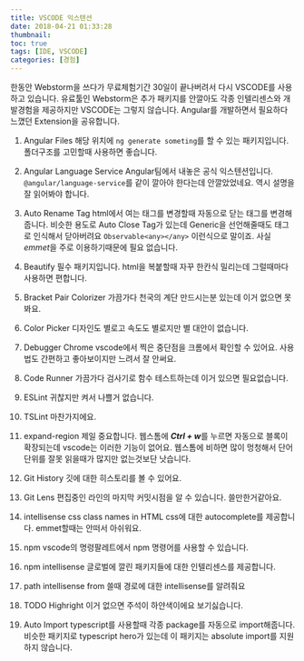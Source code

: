 ```yaml
---
title: VSCODE 익스텐션
date: 2018-04-21 01:33:28
thumbnail:
toc: true
tags: [IDE, VSCODE]
categories: [경험]
---
```


한동안 Webstorm을 쓰다가 무료체험기간 30일이 끝나버려서 다시 VSCODE를 사용하고 있습니다. 유료툴인 Webstorm은 추가 패키지를 안깔아도 각종 인텔리센스와 개발경험을 제공하지만 VSCODE는 그렇지 않습니다. Angular를 개발하면서 필요하다 느꼈던 Extension을 공유합니다.

<!-- more -->

1. Angular Files
해당 위치에 `ng generate someting`를 할 수 있는 패키지입니다.
폴더구조를 고민할때 사용하면 좋습니다.

1. Angular Language Service 
Angular팀에서 내놓은 공식 익스텐션입니다.
`@angular/language-service`를 같이 깔아야 한다는데 안깔았었네요.
역시 설명을 잘 읽어봐야 합니다.

1. Auto Rename Tag
html에서 여는 태그를 변경할때 자동으로 닫는 태그를 변경해줍니다.
비슷한 용도로 Auto Close Tag가 있는데 Generic을 선언해줄때도 태그로 인식해서 닫아버려요
`Observable<any></any>` 이런식으로 말이죠. 사실 *emmet*을 주로 이용하기때문에 필요 없습니다.

1. Beautify
필수 패키지입니다.
html을 복붙할때 자꾸 한칸식 밀리는데 그럴때마다 사용하면 편합니다.

1. Bracket Pair Colorizer
가끔가다 천국의 계단 만드시는분 있는데 이거 없으면 못봐요.

1. Color Picker
디자인도 별로고 속도도 별로지만 별 대안이 없습니다.

1. Debugger Chrome
vscode에서 찍은 중단점을 크롬에서 확인할 수 있어요.
사용법도 간편하고 좋아보이지만 느려서 잘 안써요.

1. Code Runner
가끔가다 검사기로 함수 테스트하는데 이거 있으면 필요없습니다.

1. ESLint
귀찮지만 켜서 나쁠거 없습니다.

1.  TSLint
마찬가지에요.

1.  expand-region
제일 중요합니다. 웹스톰에 ***Ctrl + w***를 누르면 자동으로 블록이 확장되는데 vscode는 이러한 기능이 없어요.
웹스톰에 비하면 많이 멍청해서 단어 단위를 잘못 읽을때가 많지만 없는것보단 낫습니다.

1.  Git History
깃에 대한 히스토리를 볼 수 있어요.

1.  Git Lens
편집중인 라인의 마지막 커밋시점을 알 수 있습니다.
쓸만한거같아요.

1.  intellisense css class names in HTML
css에 대한 autocomplete를 제공합니다.
emmet할때는 안떠서 아쉬워요.

1.  npm
vscode의 명령팔레트에서 npm 명령어를 사용할 수 있습니다.

1.  npm intellisense
글로벌에 깔린 패키지들에 대한 인텔리센스를 제공합니다.

1.  path intellisense
from 쓸때 경로에 대한 intellisense를 알려줘요

1.  TODO Highright
이거 없으면 주석이 하얀색이에요 보기싫습니다.

1.  Auto Import
typescript를 사용할때 각종 package를 자동으로 import해줍니다.
비슷한 패키지로 typescript hero가 있는데 이 패키지는 absolute import를 지원하지 않습니다.
<!--stackedit_data:
eyJoaXN0b3J5IjpbNTc0MDQ2OTMxLC0xODUxMzQwNzMsLTM3MD
E1ODMwN119
-->